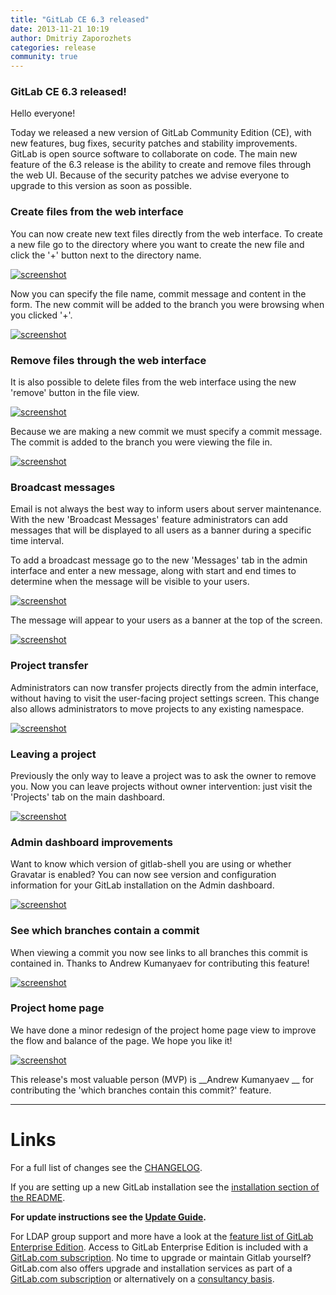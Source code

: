 ```yaml
---
title: "GitLab CE 6.3 released"
date: 2013-11-21 10:19
author: Dmitriy Zaporozhets
categories: release
community: true
---
```


### GitLab CE 6.3 released!

Hello everyone!

Today we released a new version of GitLab Community Edition (CE), with new features, bug fixes, security patches and stability improvements.
GitLab is open source software to collaborate on code.
The main new feature of the 6.3 release is the ability to create and remove files through the web UI.
Because of the security patches we advise everyone to upgrade to this version as soon as possible.

### Create files from the web interface

You can now create new text files directly from the web interface.
To create a new file go to the directory where you want to create the new file and click the '+' button next to the directory name.

[![screenshot](/images/6_3/new-file-1.png)](/images/6_3/new-file-1.png)

Now you can specify the file name, commit message and content in the form.
The new commit will be added to the branch you were browsing when you clicked '+'.

[![screenshot](/images/6_3/new-file-2.png)](/images/6_3/new-file-2.png)

<!--more-->

### Remove files through the web interface

It is also possible to delete files from the web interface using the new 'remove' button in the file view.

[![screenshot](/images/6_3/remove-file-1.png)](/images/6_3/remove-file-1.png)

Because we are making a new commit we must specify a commit message.
The commit is added to the branch you were viewing the file in.

[![screenshot](/images/6_3/remove-file-2.png)](/images/6_3/remove-file-2.png)

### Broadcast messages

Email is not always the best way to inform users about server maintenance.
With the new 'Broadcast Messages' feature administrators can add messages that will be displayed to all users as a banner during a specific time interval.

To add a broadcast message go to the new 'Messages' tab in the admin interface and enter a new message, along with start and end times to determine when the message will be visible to your users.

[![screenshot](/images/6_3/broadcast.png)](/images/6_3/broadcast.png)

The message will appear to your users as a banner at the top of the screen.

[![screenshot](/images/6_3/broadcast-show.png)](/images/6_3/broadcast-show.png)

### Project transfer

Administrators can now transfer projects directly from the admin interface, without having to visit the user-facing project settings screen.
This change also allows administrators to move projects to any existing namespace.

[![screenshot](/images/6_3/admin-transfer.png)](/images/6_3/admin-transfer.png)

### Leaving a project

Previously the only way to leave a project was to ask the owner to remove you.
Now you can leave projects without owner intervention: just visit the 'Projects' tab on the main dashboard.

[![screenshot](/images/6_3/leave-page.png)](/images/6_3/leave-page.png)

### Admin dashboard improvements

Want to know which version of gitlab-shell you are using or whether Gravatar is enabled?
You can now see version and configuration information for your GitLab installation on the Admin dashboard.

[![screenshot](/images/6_3/admin.png)](/images/6_3/admin.png)

### See which branches contain a commit

When viewing a commit you now see links to all branches this commit is contained in.
Thanks to Andrew Kumanyaev for contributing this feature!

[![screenshot](/images/6_3/commit.png)](/images/6_3/commit.png)

### Project home page

We have done a minor redesign of the project home page view to improve the flow and balance of the page.
We hope you like it!

[![screenshot](/images/6_3/project.png)](/images/6_3/project.png)

This release's most valuable person (MVP) is __Andrew Kumanyaev __ for contributing the 'which branches contain this commit?' feature.

- - -

# Links

For a full list of changes see the [CHANGELOG](https://github.com/gitlabhq/gitlabhq/blob/master/CHANGELOG).

If you are setting up a new GitLab installation see the [installation section of the README](https://github.com/gitlabhq/gitlabhq/blob/master/README.md#installation).

__For update instructions see the [Update Guide](https://github.com/gitlabhq/gitlabhq/blob/master/doc/update/6.2-to-6.3.md).__

For LDAP group support and more have a look at the [feature list of GitLab Enterprise Edition](http://www.gitlab.com/gitlab-ee/).
Access to GitLab Enterprise Edition is included with a [GitLab.com subscription](http://www.gitlab.com/subscription/).
No time to upgrade or maintain Gitlab yourself?
GitLab.com also offers upgrade and installation services as part of a [GitLab.com subscription](http://www.gitlab.com/subscription/) or alternatively on a [consultancy basis](http://www.gitlab.com/consultancy/).
